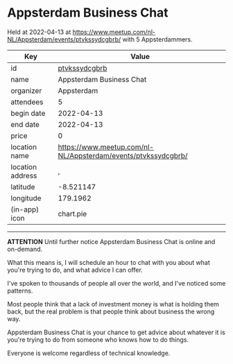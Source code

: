 # Appsterdam Business Chat
Held at 2022-04-13 at https://www.meetup.com/nl-NL/Appsterdam/events/ptvkssydcgbrb/ with 5 Appsterdammers.
        
|Key|Value
|---|---|
|id|[ptvkssydcgbrb](https://www.meetup.com/appsterdam/events/ptvkssydcgbrb/)|
|name|Appsterdam Business Chat|
|organizer|Appsterdam|
|attendees|5|
|begin date|2022-04-13|
|end date|2022-04-13|
|price|0|
|location name|https://www.meetup.com/nl-NL/Appsterdam/events/ptvkssydcgbrb/|
|location address|, |
|latitude|-8.521147|
|longitude|179.1962|
|(in-app) icon|chart.pie|

---

**ATTENTION** Until further notice Appsterdam Business Chat is online and on-demand.

What this means is, I will schedule an hour to chat with you about what you're trying to do, and what advice I can offer.

I've spoken to thousands of people all over the world, and I've noticed some patterns.

Most people think that a lack of investment money is what is holding them back, but the real problem is that people think about business the wrong way.

Appsterdam Business Chat is your chance to get advice about whatever it is you're trying to do from someone who knows how to do things.

Everyone is welcome regardless of technical knowledge.
